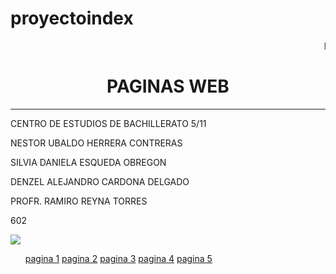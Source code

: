 # proyectoindex
<HTML>
<HEAD>

<BODY>
  <p> <marquee>BIENVENIDO A NUESTRA PAGINA</marquee>
<CENTER><H1>PAGINAS WEB</H1></CENTER>
<HR>
<P>CENTRO DE ESTUDIOS DE BACHILLERATO 5/11
<P>NESTOR UBALDO HERRERA CONTRERAS
<P>SILVIA DANIELA ESQUEDA OBREGON
<P>DENZEL ALEJANDRO CARDONA DELGADO
<P>PROFR. RAMIRO REYNA TORRES 
<P>602
<P>
<img src="cebcedrallogo.jpg">
   <ul>
          <a href="pagina1.html">pagina 1</a>
          <a href="pagina 2.html">pagina 2</a>
          <a href="pagina 3.html">pagina 3</a>
          <a href="pagina 4.html">pagina 4</a> 
          <a href="pagina 5.html">pagina 5</a>

